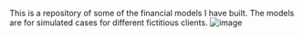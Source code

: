 This is a repository of some of the financial models I have built.
The models are for simulated cases for different fictitious clients.
![image](https://github.com/user-attachments/assets/ea75b72b-103b-45f9-bf2e-4f84e626735f)

